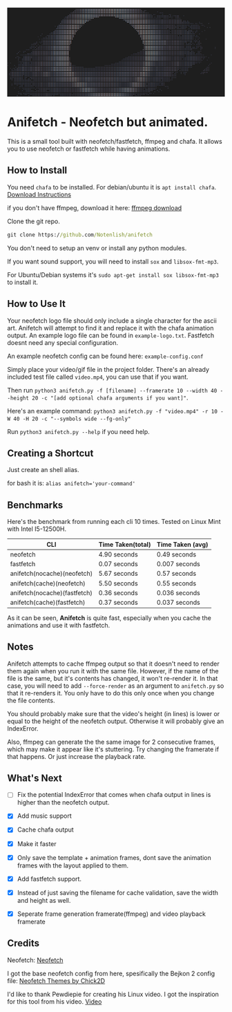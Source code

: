 ![example](example.png)
# Anifetch - Neofetch but animated.

This is a small tool built with neofetch/fastfetch, ffmpeg and chafa. It allows you to use neofetch or fastfetch while having animations.

## How to Install

You need `chafa` to be installed. For debian/ubuntu it is `apt install chafa`. [Download Instructions](https://hpjansson.org/chafa/download/)

if you don't have ffmpeg, download it here: [ffmpeg download](https://www.ffmpeg.org/download.html)

Clone the git repo.

```cmd
git clone https://github.com/Notenlish/anifetch
```

You don't need to setup an venv or install any python modules.

If you want sound support, you will need to install `sox` and `libsox-fmt-mp3`.

For Ubuntu/Debian systems it's `sudo apt-get install sox libsox-fmt-mp3` to install it.

## How to Use It

Your neofetch logo file should only include a single character for the ascii art. Anifetch will attempt to find it and replace it with the chafa animation output. An example logo file can be found in `example-logo.txt`. Fastfetch doesnt need any special configuration.

An example neofetch config can be found here: `example-config.conf`

Simply place your video/gif file in the project folder. There's an already included test file called `video.mp4`, you can use that if you want.

Then run `python3 anifetch.py -f [filename] --framerate 10 --width 40 --height 20 -c "[add optional chafa arguments if you want]"`.

Here's an example command: `python3 anifetch.py -f "video.mp4" -r 10 -W 40 -H 20 -c "--symbols wide --fg-only"`

Run `python3 anifetch.py --help` if you need help.

## Creating a Shortcut

Just create an shell alias.

for bash it is: `alias anifetch='your-command'`

## Benchmarks

Here's the benchmark from running each cli 10 times. Tested on Linux Mint with Intel I5-12500H.

| CLI       | Time Taken(total) | Time Taken (avg) |
| --------- | ----------------- | ---------------- |
| neofetch  | 4.90 seconds     | 0.49 seconds   |
| fastfetch | 0.07 seconds     | 0.007 seconds    |
| anifetch(nocache)(neofetch)  | 5.67 seconds     | 0.57 seconds   |
| anifetch(cache)(neofetch)  | 5.50 seconds     | 0.55 seconds   |
| anifetch(nocache)(fastfetch)  | 0.36 seconds     | 0.036 seconds   |
| anifetch(cache)(fastfetch)  | 0.37 seconds     | 0.037 seconds   |

As it can be seen, **Anifetch** is quite fast, especially when you cache the animations and use it with fastfetch.

## Notes

Anifetch attempts to cache ffmpeg output so that it doesn't need to render them again when you run it with the same file. However, if the name of the file is the same, but it's contents has changed, it won't re-render it. In that case, you will need to add `--force-render` as an argument to `anifetch.py` so that it re-renders it. You only have to do this only once when you change the file contents.

You should probably make sure that the video's height (in lines) is lower or equal to the height of the neofetch output. Otherwise it will probably give an IndexError.

Also, ffmpeg can generate the the same image for 2 consecutive frames, which may make it appear like it's stuttering. Try changing the framerate if that happens. Or just increase the playback rate.

## What's Next

- [ ] Fix the potential IndexError that comes when chafa output in lines is higher than the neofetch output.

- [X] Add music support

- [X] Cache chafa output

- [X] Make it faster

- [X] Only save the template + animation frames, dont save the animation frames with the layout applied to them.

- [X] Add fastfetch support.

- [X] Instead of just saving the filename for cache validation, save the width and height as well.

- [X] Seperate frame generation framerate(ffmpeg) and video playback framerate

## Credits

Neofetch: [Neofetch](https://github.com/dylanaraps/neofetch)

I got the base neofetch config from here, spesifically the Bejkon 2 config file: [Neofetch Themes by Chick2D](https://github.com/Chick2D/neofetch-themes)

I'd like to thank Pewdiepie for creating his Linux video. I got the inspiration for this tool from his video. [Video](https://m.youtube.com/watch?v=pVI_smLgTY0&t=878s&pp=ygUJcGV3ZGllcGll)
